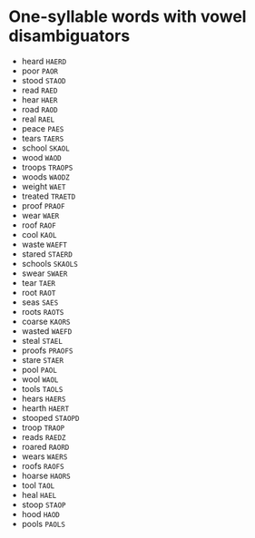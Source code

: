 # One-syllable words with vowel disambiguators

* heard `HAERD`
* poor `PAOR`
* stood `STAOD`
* read `RAED`
* hear `HAER`
* road `RAOD`
* real `RAEL`
* peace `PAES`
* tears `TAERS`
* school `SKAOL`
* wood `WAOD`
* troops `TRAOPS`
* woods `WAODZ`
* weight `WAET`
* treated `TRAETD`
* proof `PRAOF`
* wear `WAER`
* roof `RAOF`
* cool `KAOL`
* waste `WAEFT`
* stared `STAERD`
* schools `SKAOLS`
* swear `SWAER`
* tear `TAER`
* root `RAOT`
* seas `SAES`
* roots `RAOTS`
* coarse `KAORS`
* wasted `WAEFD`
* steal `STAEL`
* proofs `PRAOFS`
* stare `STAER`
* pool `PAOL`
* wool `WAOL`
* tools `TAOLS`
* hears `HAERS`
* hearth `HAERT`
* stooped `STAOPD`
* troop `TRAOP`
* reads `RAEDZ`
* roared `RAORD`
* wears `WAERS`
* roofs `RAOFS`
* hoarse `HAORS`
* tool `TAOL`
* heal `HAEL`
* stoop `STAOP`
* hood `HAOD`
* pools `PAOLS`
